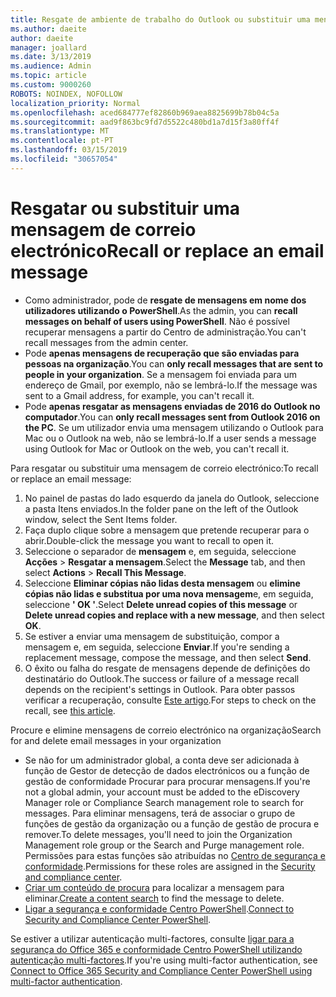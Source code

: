 ```yaml
---
title: Resgate de ambiente de trabalho do Outlook ou substituir uma mensagem de correio electrónico
ms.author: daeite
author: daeite
manager: joallard
ms.date: 3/13/2019
ms.audience: Admin
ms.topic: article
ms.custom: 9000260
ROBOTS: NOINDEX, NOFOLLOW
localization_priority: Normal
ms.openlocfilehash: aced684777ef82860b969aea8825699b78b04c5a
ms.sourcegitcommit: aad9f863bc9fd7d5522c480bd1a7d15f3a80ff4f
ms.translationtype: MT
ms.contentlocale: pt-PT
ms.lasthandoff: 03/15/2019
ms.locfileid: "30657054"
---
```

# <a name="recall-or-replace-an-email-message"></a><span data-ttu-id="fcf37-102">Resgatar ou substituir uma mensagem de correio electrónico</span><span class="sxs-lookup"><span data-stu-id="fcf37-102">Recall or replace an email message</span></span>

- <span data-ttu-id="fcf37-103">Como administrador, pode de **resgate de mensagens em nome dos utilizadores utilizando o PowerShell**.</span><span class="sxs-lookup"><span data-stu-id="fcf37-103">As the admin, you can **recall messages on behalf of users using PowerShell**.</span></span> <span data-ttu-id="fcf37-104">Não é possível recuperar mensagens a partir do Centro de administração.</span><span class="sxs-lookup"><span data-stu-id="fcf37-104">You can't recall messages from the admin center.</span></span>
- <span data-ttu-id="fcf37-105">Pode **apenas mensagens de recuperação que são enviadas para pessoas na organização**.</span><span class="sxs-lookup"><span data-stu-id="fcf37-105">You can **only recall messages that are sent to people in your organization**.</span></span> <span data-ttu-id="fcf37-106">Se a mensagem foi enviada para um endereço de Gmail, por exemplo, não se lembrá-lo.</span><span class="sxs-lookup"><span data-stu-id="fcf37-106">If the message was sent to a Gmail address, for example, you can't recall it.</span></span>
- <span data-ttu-id="fcf37-107">Pode **apenas resgatar as mensagens enviadas de 2016 do Outlook no computador**.</span><span class="sxs-lookup"><span data-stu-id="fcf37-107">You can **only recall messages sent from Outlook 2016 on the PC**.</span></span> <span data-ttu-id="fcf37-108">Se um utilizador envia uma mensagem utilizando o Outlook para Mac ou o Outlook na web, não se lembrá-lo.</span><span class="sxs-lookup"><span data-stu-id="fcf37-108">If a user sends a message using Outlook for Mac or Outlook on the web, you can't recall it.</span></span>

<span data-ttu-id="fcf37-109">Para resgatar ou substituir uma mensagem de correio electrónico:</span><span class="sxs-lookup"><span data-stu-id="fcf37-109">To recall or replace an email message:</span></span>

1. <span data-ttu-id="fcf37-110">No painel de pastas do lado esquerdo da janela do Outlook, seleccione a pasta Itens enviados.</span><span class="sxs-lookup"><span data-stu-id="fcf37-110">In the folder pane on the left of the Outlook window, select the Sent Items folder.</span></span>
1. <span data-ttu-id="fcf37-111">Faça duplo clique sobre a mensagem que pretende recuperar para o abrir.</span><span class="sxs-lookup"><span data-stu-id="fcf37-111">Double-click the message you want to recall to open it.</span></span>
1. <span data-ttu-id="fcf37-112">Seleccione o separador de **mensagem** e, em seguida, seleccione **Acções** > **Resgatar a mensagem**.</span><span class="sxs-lookup"><span data-stu-id="fcf37-112">Select the **Message** tab, and then select **Actions** > **Recall This Message**.</span></span>
1. <span data-ttu-id="fcf37-113">Seleccione **Eliminar cópias não lidas desta mensagem** ou **elimine cópias não lidas e substitua por uma nova mensagem**e, em seguida, seleccione **' OK '**.</span><span class="sxs-lookup"><span data-stu-id="fcf37-113">Select **Delete unread copies of this message** or **Delete unread copies and replace with a new message**, and then select **OK**.</span></span>
1. <span data-ttu-id="fcf37-114">Se estiver a enviar uma mensagem de substituição, compor a mensagem e, em seguida, seleccione **Enviar**.</span><span class="sxs-lookup"><span data-stu-id="fcf37-114">If you're sending a replacement message, compose the message, and then select **Send**.</span></span>
1. <span data-ttu-id="fcf37-115">O êxito ou falha do resgate de mensagens depende de definições do destinatário do Outlook.</span><span class="sxs-lookup"><span data-stu-id="fcf37-115">The success or failure of a message recall depends on the recipient's settings in Outlook.</span></span> <span data-ttu-id="fcf37-116">Para obter passos verificar a recuperação, consulte [Este artigo](https://support.office.com/article/35027f88-d655-4554-b4f8-6c0729a723a0).</span><span class="sxs-lookup"><span data-stu-id="fcf37-116">For steps to check on the recall, see [this article](https://support.office.com/article/35027f88-d655-4554-b4f8-6c0729a723a0).</span></span>

<span data-ttu-id="fcf37-117">Procure e elimine mensagens de correio electrónico na organização</span><span class="sxs-lookup"><span data-stu-id="fcf37-117">Search for and delete email messages in your organization</span></span>

- <span data-ttu-id="fcf37-118">Se não for um administrador global, a conta deve ser adicionada à função de Gestor de detecção de dados electrónicos ou a função de gestão de conformidade Procurar para procurar mensagens.</span><span class="sxs-lookup"><span data-stu-id="fcf37-118">If you're not a global admin, your account must be added to the eDiscovery Manager role or Compliance Search management role to search for messages.</span></span> <span data-ttu-id="fcf37-119">Para eliminar mensagens, terá de associar o grupo de funções de gestão da organização ou a função de gestão de procura e remover.</span><span class="sxs-lookup"><span data-stu-id="fcf37-119">To delete messages, you'll need to join the Organization Management role group or the Search and Purge management role.</span></span> <span data-ttu-id="fcf37-120">Permissões para estas funções são atribuídas no [Centro de segurança e conformidade](https://go.microsoft.com/fwlink/?linkid=2083731).</span><span class="sxs-lookup"><span data-stu-id="fcf37-120">Permissions for these roles are assigned in the [Security and compliance center](https://go.microsoft.com/fwlink/?linkid=2083731).</span></span>
- <span data-ttu-id="fcf37-121">[Criar um conteúdo de procura](https://docs.microsoft.com/office365/securitycompliance/content-search) para localizar a mensagem para eliminar.</span><span class="sxs-lookup"><span data-stu-id="fcf37-121">[Create a content search](https://docs.microsoft.com/office365/securitycompliance/content-search) to find the message to delete.</span></span>
- <span data-ttu-id="fcf37-122">[Ligar a segurança e conformidade Centro PowerShell](https://docs.microsoft.com/powershell/exchange/office-365-scc/connect-to-scc-powershell/connect-to-scc-powershell?view=exchange-ps).</span><span class="sxs-lookup"><span data-stu-id="fcf37-122">[Connect to Security and Compliance Center PowerShell](https://docs.microsoft.com/powershell/exchange/office-365-scc/connect-to-scc-powershell/connect-to-scc-powershell?view=exchange-ps).</span></span>

<span data-ttu-id="fcf37-123">Se estiver a utilizar autenticação multi-factores, consulte [ligar para a segurança do Office 365 e conformidade Centro PowerShell utilizando autenticação multi-factores](https://docs.microsoft.com/powershell/exchange/office-365-scc/connect-to-scc-powershell/mfa-connect-to-scc-powershell?view=exchange-ps).</span><span class="sxs-lookup"><span data-stu-id="fcf37-123">If you're using multi-factor authentication, see [Connect to Office 365 Security and Compliance Center PowerShell using multi-factor authentication](https://docs.microsoft.com/powershell/exchange/office-365-scc/connect-to-scc-powershell/mfa-connect-to-scc-powershell?view=exchange-ps).</span></span>